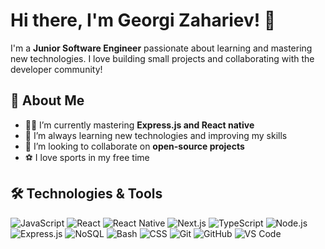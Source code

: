 # Hi there, I'm Georgi Zahariev! 👋

I'm a **Junior Software Engineer** passionate about learning and mastering new technologies. I love building small projects and collaborating with the developer community!

## 🚀 About Me

- 👨‍💻 I’m currently mastering **Express.js and React native**
- 🌱 I’m always learning new technologies and improving my skills
- 👯 I’m looking to collaborate on **open-source projects**
- ⚽ I love sports in my free time

## 🛠️ Technologies & Tools

![JavaScript](https://img.shields.io/badge/-JavaScript-05122A?style=flat&logo=javascript)
![React](https://img.shields.io/badge/-React-05122A?style=flat&logo=react)
![React Native](https://img.shields.io/badge/-React%20Native-05122A?style=flat&logo=react)
![Next.js](https://img.shields.io/badge/-Next.js-05122A?style=flat&logo=next.js)
![TypeScript](https://img.shields.io/badge/-TypeScript-05122A?style=flat&logo=typescript)
![Node.js](https://img.shields.io/badge/-Node.js-05122A?style=flat&logo=node.js)
![Express.js](https://img.shields.io/badge/-Express.js-05122A?style=flat&logo=express)
![NoSQL](https://img.shields.io/badge/-NoSQL-05122A?style=flat&logo=mongodb)
![Bash](https://img.shields.io/badge/-Bash-05122A?style=flat&logo=gnu-bash)
![CSS](https://img.shields.io/badge/-CSS-05122A?style=flat&logo=css3)
![Git](https://img.shields.io/badge/-Git-05122A?style=flat&logo=git)
![GitHub](https://img.shields.io/badge/-GitHub-05122A?style=flat&logo=github)
![VS Code](https://img.shields.io/badge/-VS_Code-05122A?style=flat&logo=visual-studio-code)


